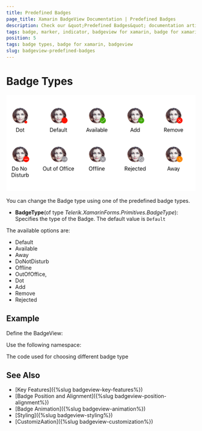 ```yaml
---
title: Predefined Badges
page_title: Xamarin BadgeView Documentation | Predefined Badges
description: Check our &quot;Predefined Badges&quot; documentation article for Telerik BadgeView for Xamarin control.
tags: badge, marker, indicator, badgeview for xamarin, badge for xamarin
position: 5
tags: badge types, badge for xamarin, badgeview
slug: badgeview-predefined-badges
---
```


# Badge Types

![Badge Types](images/badgeview-badge-types.png)

You can change the Badge type using one of the predefined badge types. 

* **BadgeType**(of type *Telerik.XamarinForms.Primitives.BadgeType*): Specifies the type of the Badge. The default value is `Default`

The available options are:  

* Default 
* Available 
* Away 
* DoNotDisturb 
* Offline 
* OutOfOffice, 
* Dot  
* Add 
* Remove 
* Rejected 

## Example

Define the BadgeView:

<snippet id='badgeview-badge-types'/>

Use the following namespace:

<snippet id='xmlns-telerikprimitives'/>

The code used for choosing different badge type

<snippet id='badgeview-badge-types-code-behind'/>

## See Also

- [Key Features]({%slug badgeview-key-features%})
- [Badge Position and Alignment]({%slug badgeview-position-alignment%})
- [Badge Animation]({%slug badgeview-animation%})
- [Styling]({%slug badgeview-styling%})
- [CustomizAation]({%slug badgeview-customization%})
